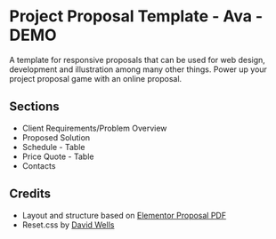# Project Proposal Template - Ava - DEMO

A template for responsive proposals that can be used for web design, development and illustration among many other things.
Power up your project proposal game with an online proposal.

## Sections
* Client Requirements/Problem Overview
* Proposed Solution
* Schedule - Table
* Price Quote - Table
* Contacts

## Credits
* Layout and structure based on [Elementor Proposal PDF](https://elementor.com/blog/wp-content/uploads/sites/9/2020/04/Webdesign_Proposal_Template_and_Example_060420.pdf)
* Reset.css by [David Wells](https://gist.github.com/DavidWells/18e73022e723037a50d6)
